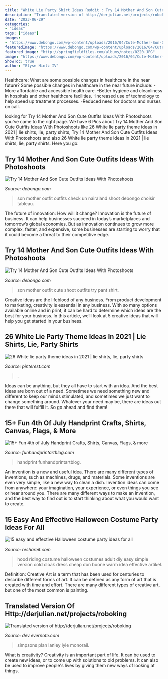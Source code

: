 ```yaml
---
title: "White Lie Party Shirt Ideas Reddit : Try 14 Mother And Son Cute Outfits Ideas With Photoshoots"
description: "Translated version of http://derjulian.net/projects/roboking"
date: "2023-06-29"
categories:
- "ideas"
tags: ["ideas"]
images:
- "https://www.debongo.com/wp-content/uploads/2016/04/Cute-Mother-Son-Outfit-Ideas-8.jpg"
featuredImage: "https://www.debongo.com/wp-content/uploads/2016/04/Cute-Mother-Son-Outfit-Ideas-3.jpg"
featured_image: "http://springfieldfiles.com/albums/notes/0220.JPG"
image: "https://www.debongo.com/wp-content/uploads/2016/04/Cute-Mother-Son-Outfit-Ideas-8.jpg"
ShowToc: true
author: "Elyse Hintz IV"
---
```



Healthcare: What are some possible changes in healthcare in the near future?
Some possible changes in healthcare in the near future include: 
-More affordable and accessible health care. 
-Better hygiene and cleanliness in hospitals and other healthcare facilities. 
-Increased use of technology to help speed up treatment processes. 
-Reduced need for doctors and nurses on call.

	

		
looking for Try 14 Mother And Son Cute Outfits Ideas With Photoshoots you've came to the right page. We have 6 Pics about Try 14 Mother And Son Cute Outfits Ideas With Photoshoots like 26 White lie party theme ideas in 2021 | lie shirts, lie, party shirts, Try 14 Mother And Son Cute Outfits Ideas With Photoshoots and also 26 White lie party theme ideas in 2021 | lie shirts, lie, party shirts. Here you go:
		
    
## Try 14 Mother And Son Cute Outfits Ideas With Photoshoots

<img loading=lazy src="https://www.debongo.com/wp-content/uploads/2016/04/Cute-Mother-Son-Outfit-Ideas-8.jpg" onerror="this.onerror=null;this.src='https://tse3.mm.bing.net/th?id=OIP.E573ezysAppYb99crcD2GwHaHa&amp;pid=15.1';" alt="Try 14 Mother And Son Cute Outfits Ideas With Photoshoots">

_Source: debongo.com_

>son mother outfit outfits check un nairaland shoot debongo choisir tableau. 

	

The future of innovation: How will it change?
Innovation is the future of business. It can help businesses succeed in today’s marketplaces and tomorrow’s global economies. But as innovation continues to grow more complex, faster, and expensive, some businesses are starting to worry that it could become a threat to their competitive edge.

    
## Try 14 Mother And Son Cute Outfits Ideas With Photoshoots

<img loading=lazy src="https://www.debongo.com/wp-content/uploads/2016/04/Cute-Mother-Son-Outfit-Ideas-3.jpg" onerror="this.onerror=null;this.src='https://tse1.mm.bing.net/th?id=OIP.nFr3Da0Exem8kZHBwoZWGgHaHa&amp;pid=15.1';" alt="Try 14 Mother And Son Cute Outfits Ideas With Photoshoots">

_Source: debongo.com_

>son mother outfit cute shoot outfits try pant shirt. 

	

Creative ideas are the lifeblood of any business. From product development to marketing, creativity is essential in any business. With so many options available online and in print, it can be hard to determine which ideas are the best for your business. In this article, we’ll look at 5 creative ideas that will help you get started in your business.

    
## 26 White Lie Party Theme Ideas In 2021 | Lie Shirts, Lie, Party Shirts

<img loading=lazy src="https://i.pinimg.com/236x/a3/9b/7a/a39b7a7568cc1ec2e9d5a07dff1134eb.jpg" onerror="this.onerror=null;this.src='https://tse4.mm.bing.net/th?id=OIP.iwIDlBuCCx069xDQBUmS4AAAAA&amp;pid=15.1';" alt="26 White lie party theme ideas in 2021 | lie shirts, lie, party shirts">

_Source: pinterest.com_

>. 

	

Ideas can be anything, but they all have to start with an idea. And the best ideas are born out of a need. Sometimes we need something new and different to keep our minds stimulated, and sometimes we just want to change something around. Whatever your need may be, there are ideas out there that will fulfill it. So go ahead and find them!

    
## 15+ Fun 4th Of July Handprint Crafts, Shirts, Canvas, Flags, &amp; More

<img loading=lazy src="https://funhandprintartblog.com/wp-content/uploads/2013/07/Handprint-Footprint-Fourth-of-July-Crafts-495x900.jpg" onerror="this.onerror=null;this.src='https://tse4.mm.bing.net/th?id=OIP.p_q-QdS7hHR3aMz92uENBQHaNd&amp;pid=15.1';" alt="15+ Fun 4th of July Handprint Crafts, Shirts, Canvas, Flags, &amp; more">

_Source: funhandprintartblog.com_

>handprint funhandprintartblog. 

	

An invention is a new and useful idea. There are many different types of inventions, such as machines, drugs, and materials. Some inventions are even very simple, like a new way to clean a dish. Invention ideas can come from anywhere: your imagination, your experience, or even things you see or hear around you. There are many different ways to make an invention, and the best way to find out is to start thinking about what you would want to create.

    
## 15 Easy And Effective Halloween Costume Party Ideas For All

<img loading=lazy src="http://www.reshareit.com/wp-content/uploads/red-riding-hood1.jpg" onerror="this.onerror=null;this.src='https://tse4.mm.bing.net/th?id=OIP.iXKySdilYBJKYDdk9o6RbAHaEK&amp;pid=15.1';" alt="15 easy and effective Halloween costume party ideas for all">

_Source: reshareit.com_

>hood riding costume halloween costumes adult diy easy simple version cold cloak dress cheap don boone warm idea effective artikel. 

	

Definition:
Creative Art is a term that has been used for centuries to describe different forms of art. It can be defined as any form of art that is created with time and effort. There are many different types of creative art, but one of the most common is painting.

    
## Translated Version Of Http://derjulian.net/projects/roboking

<img loading=lazy src="http://springfieldfiles.com/albums/notes/0220.JPG" onerror="this.onerror=null;this.src='https://tse2.mm.bing.net/th?id=OIP.Dysit1MVNmMpNlfAx3l4VgHaFj&amp;pid=15.1';" alt="Translated version of http://derjulian.net/projects/roboking">

_Source: dev.evernote.com_

>simpsons plan lanley lyle monorail. 

	

What is creativity?
Creativity is an important part of life. It can be used to create new ideas, or to come up with solutions to old problems. It can also be used to improve people's lives by giving them new ways of looking at things.

